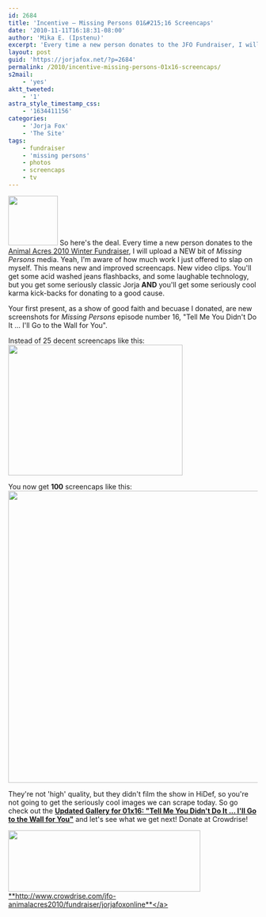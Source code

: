 ```yaml
---
id: 2684
title: 'Incentive — Missing Persons 01&#215;16 Screencaps'
date: '2010-11-11T16:18:31-08:00'
author: 'Mika E. (Ipstenu)'
excerpt: 'Every time a new person donates to the JFO Fundraiser, I will update a new bit of Missing Persons Media! That''s right, some incentive!'
layout: post
guid: 'https://jorjafox.net/?p=2684'
permalink: /2010/incentive-missing-persons-01x16-screencaps/
s2mail:
    - 'yes'
aktt_tweeted:
    - '1'
astra_style_timestamp_css:
    - '1634411156'
categories:
    - 'Jorja Fox'
    - 'The Site'
tags:
    - fundraiser
    - 'missing persons'
    - photos
    - screencaps
    - tv
---
```


<img src="//static.jorjafox.net/wordpress/2010/11/16-tellme-100x100.jpg" alt="" title="16-tellme" width="100" height="100" class="alignleft size-thumbnail wp-image-2685" /> So here's the deal.  Every time a new person donates to the <a href="http://www.crowdrise.com/jfo-animalacres2010/fundraiser/jorjafoxonline">Animal Acres 2010 Winter Fundraiser</a>, I will upload a NEW bit of <em>Missing Persons</em> media.  Yeah, I'm aware of how much work I just offered to slap on myself.  This means new and improved screencaps.  New video clips.  You'll get some acid washed jeans flashbacks, and some laughable technology, but you get some seriously classic Jorja **AND** you'll get some seriously cool karma kick-backs for donating to a good cause.

Your first present, as a show of good faith and becuase I donated, are new screenshots for <em>Missing Persons</em> episode number 16, "Tell Me You Didn't Do It ... I'll Go to the Wall for You".

Instead of 25 decent screencaps like this:
<img src="//static.jorjafox.net/wordpress/2010/11/tellme-14.jpg" alt="" title="tellme-14" width="352" height="264" class="aligncenter size-full wp-image-2686" />

You now get **100** screencaps like this:
<img src="//static.jorjafox.net/wordpress/2010/11/tellme-048.jpg" alt="" title="tellme-048" width="590" class="aligncenter size-full wp-image-2687" />

They're not 'high' quality, but they didn't film the show in HiDef, so you're not going to get the seriously cool images we can scrape today.  So go check out the **<a href="https://jorjafox.net/gallery/tv/missingpersons/tellme/">Updated Gallery for 01x16: "Tell Me You Didn't Do It ... I'll Go to the Wall for You"</a>** and let's see what we get next!  Donate at Crowdrise!

<a href="http://www.crowdrise.com/jfo-animalacres2010/fundraiser/jorjafoxonline"><img src="//static.jorjafox.net/wordpress/2010/11/crowdrise.jpg" alt="" title="crowdrise" width="388" height="124" class="aligncenter size-full wp-image-2683" /><br />**http://www.crowdrise.com/jfo-animalacres2010/fundraiser/jorjafoxonline**</a>

